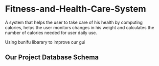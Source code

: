 # Fitness-and-Health-Care-System
A system that helps the user to take care of his health by computing calories, helps the user monitors changes in his weight and calculates the number of calories needed for user daily use.

Using bunifu libarary to improve our gui 

## Our Project Database Schema 
